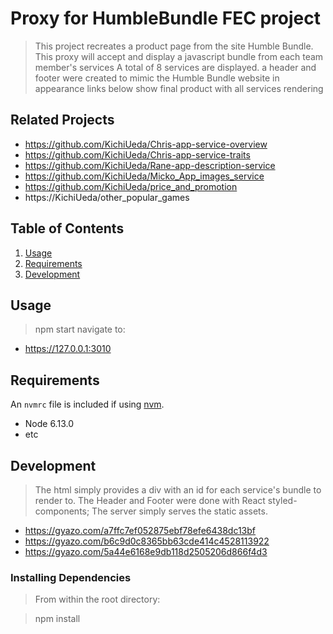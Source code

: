 # Proxy for HumbleBundle FEC project

> This project recreates a product page from the site Humble Bundle.
> This proxy will accept and display a javascript bundle from each team member's services
> A total of 8 services are displayed.
> a header and footer were created to mimic the Humble Bundle website in appearance
> links below show final product with all services rendering

## Related Projects

- https://github.com/KichiUeda/Chris-app-service-overview
- https://github.com/KichiUeda/Chris-app-service-traits
- https://github.com/KichiUeda/Rane-app-description-service
- https://github.com/KichiUeda/Micko_App_images_service
- https://github.com/KichiUeda/price_and_promotion
- https://KichiUeda/other_popular_games

## Table of Contents

1. [Usage](#Usage)
1. [Requirements](#requirements)
1. [Development](#development)

## Usage

> npm start
> navigate to:

- https://127.0.0.1:3010

## Requirements

An `nvmrc` file is included if using [nvm](https://github.com/creationix/nvm).

- Node 6.13.0
- etc

## Development

> The html simply provides a div with an id for each service's bundle to render to.
> The Header and Footer were done with React styled-components;
> The server simply serves the static assets.

- https://gyazo.com/a7ffc7ef052875ebf78efe6438dc13bf
- https://gyazo.com/b6c9d0c8365bb63cde414c4528113922
- https://gyazo.com/5a44e6168e9db118d2505206d866f4d3

### Installing Dependencies

> From within the root directory:

> npm install
